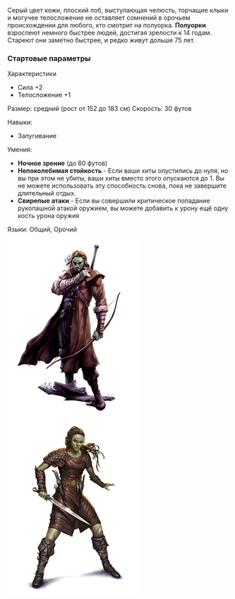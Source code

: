 Серый цвет кожи, плоский лоб, выступающая челюсть, торчащие клыки и могучее телосложение не оставляет сомнений в орочьем происхождении для любого, кто смотрит на полуорка. **Полуорки** взрослеют немного быстрее людей, достигая зрелости к 14 годам. Стареют они заметно быстрее, и редко живут дольше 75 лет.

### Стартовые параметры
Характеристики
- Сила +2
- Телосложение +1

Размер: средний (рост от 152 до 183 см)
Скорость: 30 футов

Навыки:
- Запугивание

Умения:
- **Ночное зрение** (до 60 футов)
- **Непоколебимая стойкость** - Если ваши хиты опустились до нуля, но вы при этом не убиты, ваши хиты вместо этого опускаются до 1. Вы не можете использовать эту способность снова, пока не завершите длительный отдых.
- **Свирепые атаки** - Если вы совершили критическое попадание рукопашной атакой оружием, вы можете добавить к урону ещё одну кость урона оружия

Языки: Общий, Орочий

![Полуорк](/Img/R-halforc1.png)![Полуорк](/Img/R-halforc2.png)